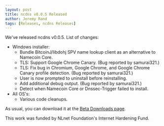 ```yaml
---
layout: post
title: ncdns v0.0.5 Released
author: Jeremy Rand
tags: [Releases, ncdns Releases]
---
```


We've released ncdns v0.0.5.  List of changes:

* Windows installer:
    - Bundle BitcoinJ/libdohj SPV name lookup client as an alternative to Namecoin Core.
    - TLS: Support Google Chrome Canary.  (Bug reported by samurai321.)
    - TLS: Fix bug in Chromium, Google Chrome, and Google Chrome Canary profile detection.  (Bug reported by samurai321.)
    - User is now prompted to uninstall before reinstalling.
    - Add additional debug output.  (Bug reported by samurai321.)
    - Detect when Namecoin Core or Dnssec-Trigger failed to install.
* All OS's:
    - Various code cleanups.

As usual, you can download it at the [Beta Downloads page]({{site.baseurl}}download/betas/).

This work was funded by NLnet Foundation's Internet Hardening Fund.

